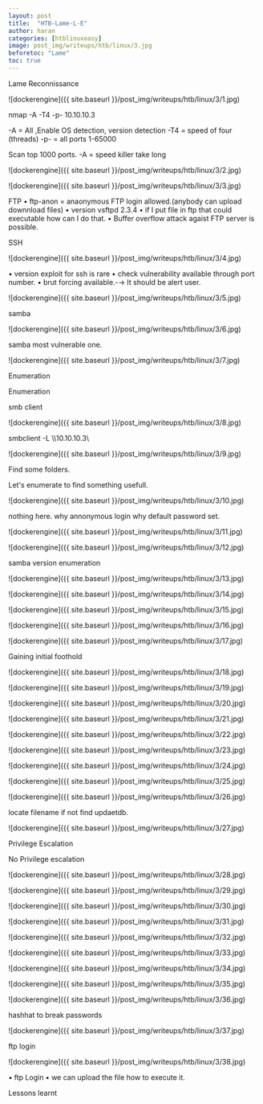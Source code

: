 ```yaml
---
layout: post
title:  "HTB-Lame-L-E"
author: haran
categories: [htblinuxeasy]
image: post_img/writeups/htb/linux/3.jpg
beforetoc: "Lame"
toc: true
---
```


Lame
Reconnissance

![dockerengine]({{ site.baseurl }}/post_img/writeups/htb/linux/3/1.jpg)

nmap   -A  -T4  -p-  10.10.10.3

-A  = All ,Enable OS detection, version detection 
-T4 = speed of four (threads)
-p- = all ports 1-65000

Scan top 1000 ports.
-A = speed killer take long

![dockerengine]({{ site.baseurl }}/post_img/writeups/htb/linux/3/2.jpg)

![dockerengine]({{ site.baseurl }}/post_img/writeups/htb/linux/3/3.jpg)

FTP
• ftp-anon = anaonymous FTP login allowed.(anybody can upload downnload files)
• version vsftpd 2.3.4
• if I put file in ftp that could executable how can I do that.
• Buffer overflow attack agaist FTP server is possible.

SSH

![dockerengine]({{ site.baseurl }}/post_img/writeups/htb/linux/3/4.jpg)

• version exploit for ssh is rare
• check vulnerability available through port number.
• brut forcing available.-→ It should be alert user.

![dockerengine]({{ site.baseurl }}/post_img/writeups/htb/linux/3/5.jpg)

samba

![dockerengine]({{ site.baseurl }}/post_img/writeups/htb/linux/3/6.jpg)

samba most vulnerable one.

![dockerengine]({{ site.baseurl }}/post_img/writeups/htb/linux/3/7.jpg)



Enumeration

Enumeration 

smb client 

![dockerengine]({{ site.baseurl }}/post_img/writeups/htb/linux/3/8.jpg)

smbclient -L \\\\10.10.10.3\\

![dockerengine]({{ site.baseurl }}/post_img/writeups/htb/linux/3/9.jpg)

Find some folders.

Let's enumerate to find something usefull.

![dockerengine]({{ site.baseurl }}/post_img/writeups/htb/linux/3/10.jpg)

nothing here.
why annonymous login
why default password set.


![dockerengine]({{ site.baseurl }}/post_img/writeups/htb/linux/3/11.jpg)

![dockerengine]({{ site.baseurl }}/post_img/writeups/htb/linux/3/12.jpg)

samba version enumeration

![dockerengine]({{ site.baseurl }}/post_img/writeups/htb/linux/3/13.jpg)

![dockerengine]({{ site.baseurl }}/post_img/writeups/htb/linux/3/14.jpg)

![dockerengine]({{ site.baseurl }}/post_img/writeups/htb/linux/3/15.jpg)

![dockerengine]({{ site.baseurl }}/post_img/writeups/htb/linux/3/16.jpg)

![dockerengine]({{ site.baseurl }}/post_img/writeups/htb/linux/3/17.jpg)

Gaining initial foothold

![dockerengine]({{ site.baseurl }}/post_img/writeups/htb/linux/3/18.jpg)

![dockerengine]({{ site.baseurl }}/post_img/writeups/htb/linux/3/19.jpg)

![dockerengine]({{ site.baseurl }}/post_img/writeups/htb/linux/3/20.jpg)

![dockerengine]({{ site.baseurl }}/post_img/writeups/htb/linux/3/21.jpg)

![dockerengine]({{ site.baseurl }}/post_img/writeups/htb/linux/3/22.jpg)

![dockerengine]({{ site.baseurl }}/post_img/writeups/htb/linux/3/23.jpg)

![dockerengine]({{ site.baseurl }}/post_img/writeups/htb/linux/3/24.jpg)

![dockerengine]({{ site.baseurl }}/post_img/writeups/htb/linux/3/25.jpg)

![dockerengine]({{ site.baseurl }}/post_img/writeups/htb/linux/3/26.jpg)

locate filename 
if not find updaetdb.

![dockerengine]({{ site.baseurl }}/post_img/writeups/htb/linux/3/27.jpg)

Privilege Escalation

No Privilege escalation

![dockerengine]({{ site.baseurl }}/post_img/writeups/htb/linux/3/28.jpg)

![dockerengine]({{ site.baseurl }}/post_img/writeups/htb/linux/3/29.jpg)

![dockerengine]({{ site.baseurl }}/post_img/writeups/htb/linux/3/30.jpg)

![dockerengine]({{ site.baseurl }}/post_img/writeups/htb/linux/3/31.jpg)

![dockerengine]({{ site.baseurl }}/post_img/writeups/htb/linux/3/32.jpg)

![dockerengine]({{ site.baseurl }}/post_img/writeups/htb/linux/3/33.jpg)

![dockerengine]({{ site.baseurl }}/post_img/writeups/htb/linux/3/34.jpg)

![dockerengine]({{ site.baseurl }}/post_img/writeups/htb/linux/3/35.jpg)

![dockerengine]({{ site.baseurl }}/post_img/writeups/htb/linux/3/36.jpg)

hashhat to break passwords

![dockerengine]({{ site.baseurl }}/post_img/writeups/htb/linux/3/37.jpg)

ftp login

![dockerengine]({{ site.baseurl }}/post_img/writeups/htb/linux/3/38.jpg)

• ftp Login
• we can upload the file how to execute it.

Lessons learnt


